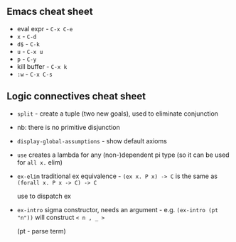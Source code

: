 ## Emacs cheat sheet
* eval expr - `C-x C-e`
* `x` - `C-d`
* `d$` - `C-k`
* `u` - `C-x u`
* `p` - `C-y`
* kill buffer - `C-x k`
* `:w` - `C-x C-s`

## Logic connectives cheat sheet
* `split` - create a tuple (two new goals), used to eliminate conjunction

* nb: there is no primitive disjunction

* `display-global-assumptions` - show default axioms

* `use` creates a lambda for any (non-)dependent pi type (so it can be used for `all x.` elim)

* `ex-elim`
  traditional ex equivalence - `(ex x. P x) -> C` is the same as `(forall x. P x -> C) -> C`

  use to dispatch ex

* `ex-intro`
  sigma constructor, needs an argument - e.g. `(ex-intro (pt "n"))` will construct `< n , _ >`

  (pt - parse term)

